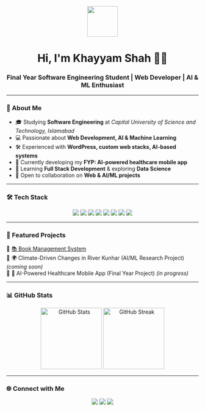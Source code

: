 <!-- Profile Header with Banner -->
<p align="center">
  <img src="https://media.giphy.com/media/hvRJCLFzcasrR4ia7z/giphy.gif" width="80px">
</p>

<h1 align="center">Hi, I'm Khayyam Shah 👨‍💻</h1>
<h3 align="center">Final Year Software Engineering Student | Web Developer | AI & ML Enthusiast</h3>

---

### 🚀 About Me  
- 🎓 Studying **Software Engineering** at *Capital University of Science and Technology, Islamabad*  
- 💻 Passionate about **Web Development, AI & Machine Learning**  
- 🛠️ Experienced with **WordPress, custom web stacks, AI-based systems**  
- 📱 Currently developing my **FYP: AI-powered healthcare mobile app**  
- 🌱 Learning **Full Stack Development** & exploring **Data Science**  
- 🤝 Open to collaboration on **Web & AI/ML projects**  

---

### 🛠️ Tech Stack  

<p align="center">
  <img src="https://img.shields.io/badge/HTML5-E34F26?style=for-the-badge&logo=html5&logoColor=white">
  <img src="https://img.shields.io/badge/CSS3-1572B6?style=for-the-badge&logo=css3&logoColor=white">
  <img src="https://img.shields.io/badge/JavaScript-F7DF1E?style=for-the-badge&logo=javascript&logoColor=black">
  <img src="https://img.shields.io/badge/Bootstrap-7952B3?style=for-the-badge&logo=bootstrap&logoColor=white">
  <img src="https://img.shields.io/badge/Node.js-43853D?style=for-the-badge&logo=node.js&logoColor=white">
  <img src="https://img.shields.io/badge/MySQL-4479A1?style=for-the-badge&logo=mysql&logoColor=white">
  <img src="https://img.shields.io/badge/Python-3776AB?style=for-the-badge&logo=python&logoColor=white">
  <img src="https://img.shields.io/badge/Machine%20Learning-102230?style=for-the-badge&logo=tensorflow&logoColor=white">
</p>

---

### 📌 Featured Projects  
🔹 [📚 Book Management System](https://github.com/KHAYYAM-SHAH/book-management-system)  
🔹 🌍 Climate-Driven Changes in River Kunhar (AI/ML Research Project) *(coming soon)*  
🔹 🏥 AI-Powered Healthcare Mobile App (Final Year Project) *(in progress)*  

---

### 📊 GitHub Stats  

<p align="center">
  <img src="https://github-readme-stats.vercel.app/api?username=KHAYYAM-SHAH&show_icons=true&theme=tokyonight" alt="GitHub Stats" height="160"/>
  <img src="https://github-readme-streak-stats.herokuapp.com/?user=KHAYYAM-SHAH&theme=tokyonight" alt="GitHub Streak" height="160"/>
</p>

---

### 🌐 Connect with Me  

<p align="center">
  <a href="mailto:khayyamshah750@gmail.com"><img src="https://img.shields.io/badge/Email-D14836?style=for-the-badge&logo=gmail&logoColor=white"></a>
  <a href="https://www.linkedin.com/in/khayyam-shah-0a76a6233/"><img src="https://img.shields.io/badge/LinkedIn-0077B5?style=for-the-badge&logo=linkedin&logoColor=white"></a>
  <a href="https://github.com/KHAYYAM-SHAH"><img src="https://img.shields.io/badge/GitHub-100000?style=for-the-badge&logo=github&logoColor=white"></a>
</p>

